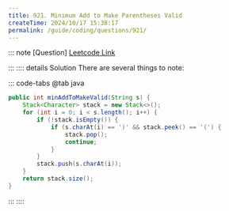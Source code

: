 ```yaml
---
title: 921. Minimum Add to Make Parentheses Valid
createTime: 2024/10/17 15:38:17
permalink: /guide/coding/questions/921/
---
```


::: note [Question]
[Leetcode Link](https://leetcode.com/problems/minimum-add-to-make-parentheses-valid/description/?envType=company&envId=amazon&favoriteSlug=amazon-thirty-days)

:::
:::: details Solution
There are several things to note:

::: code-tabs
@tab java

```java
public int minAddToMakeValid(String s) {
    Stack<Character> stack = new Stack<>();
    for (int i = 0; i < s.length(); i++) {
        if (!stack.isEmpty()) {
            if (s.charAt(i) == ')' && stack.peek() == '(') {
                stack.pop();
                continue;
            }
        }
        stack.push(s.charAt(i));
    }
    return stack.size();
}
```

:::
::::
